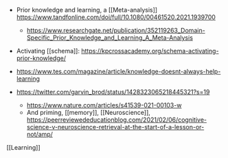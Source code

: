 - Prior knowledge and learning, a [[Meta-analysis]] https://www.tandfonline.com/doi/full/10.1080/00461520.2021.1939700
	-  https://www.researchgate.net/publication/352119263_Domain-Specific_Prior_Knowledge_and_Learning_A_Meta-Analysis

- Activating [[schema]]: https://kpcrossacademy.org/schema-activating-prior-knowledge/

- https://www.tes.com/magazine/article/knowledge-doesnt-always-help-learning

- https://twitter.com/garvin_brod/status/1428323065218445321?s=19
	-  https://www.nature.com/articles/s41539-021-00103-w
	-  And priming, [[memory]], [[Neuroscience]], https://peerreviewededucationblog.com/2021/02/06/cognitive-science-v-neuroscience-retrieval-at-the-start-of-a-lesson-or-not/amp/

[[Learning]]
